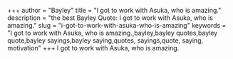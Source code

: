 +++
author = "Bayley"
title = "I got to work with Asuka, who is amazing."
description = "the best Bayley Quote: I got to work with Asuka, who is amazing."
slug = "i-got-to-work-with-asuka-who-is-amazing"
keywords = "I got to work with Asuka, who is amazing.,bayley,bayley quotes,bayley quote,bayley sayings,bayley saying,quotes, sayings,quote, saying, motivation"
+++
I got to work with Asuka, who is amazing.

